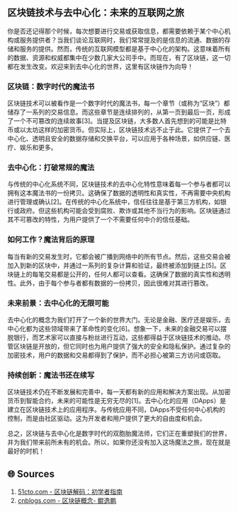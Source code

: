 ## 区块链技术与去中心化：未来的互联网之旅

你是否还记得那个时候，每次想要进行交易或获取信息，都需要依赖于某个中心机构或服务提供者？当我们谈论互联网时，我们常常提及的是信息的流通、数据的存储和服务的提供。然而，传统的互联网模型都是基于中心化的架构。这意味着所有的数据、资源和权威都集中在少数几家大公司手中。而现在，有了区块链，这一切都在发生改变。欢迎来到去中心化的世界，这里有区块链作为向导！

### 区块链：数字时代的魔法书

区块链技术可以被看作是一个数字时代的魔法书，每一个章节（或称为“区块”）都储存了一系列的交易信息。而这些章节是连续排列的，从第一页到最后一页，形成了一个不可篡改的连续故事[3]。当提及区块链，大多数人首先想到的可能是比特币或以太坊这样的加密货币。但实际上，区块链技术远不止于此。它提供了一个去中心化、透明且安全的数据存储和交换平台，可以应用于各种场景，如供应链、医疗、娱乐和更多。

### 去中心化：打破常规的魔法

与传统的中心化系统不同，区块链技术的去中心化特性意味着每一个参与者都可以拥有这本魔法书的一份拷贝。这确保了数据的透明性和真实性，不再需要中央机构进行管理或确认[2]。在传统的中心化系统中，信任往往是基于第三方机构，如银行或政府。但这些机构可能会受到腐败、欺诈或其他不当行为的影响。区块链通过其不可篡改的特性，为用户提供了一个不需要任何中介的信任基础。

### 如何工作？魔法背后的原理

每当有新的交易发生时，它都会被广播到网络中的所有节点。然后，这些交易会被加入到新的区块中，并通过一系列的复杂计算和验证，最终被添加到链上[5]。区块链上的每笔交易都是公开的，任何人都可以查看。这确保了数据的真实性和透明性。此外，由于每个参与者都有数据的一份拷贝，因此很难对其进行篡改。

### 未来前景：去中心化的无限可能

去中心化的概念为我们打开了一个新的世界大门。无论是金融、医疗还是娱乐，去中心化都为这些领域带来了革命性的变化[6]。想象一下，未来的金融交易可以摆脱银行，而艺术家可以直接与粉丝进行互动，这些都得益于区块链技术的推动。尽管区块链是开放的，但它同时也为用户提供了强大的安全和隐私保护。通过复杂的加密技术，用户的数据和交易都得到了保护，而不必担心被第三方访问或窃取。

### 持续创新：魔法书还在续写

区块链技术仍在不断发展和完善中，每一天都有新的应用和解决方案出现。从加密货币到智能合约，未来的可能性是无穷无尽的[1]。去中心化的应用（DApps）是建立在区块链技术上的应用程序。与传统应用不同，DApps不受任何中心机构的控制，而是由社区驱动。这为开发者和用户提供了更大的自由度和机会。

总之，区块链与去中心化是数字时代的双胞胎魔法师，它们正在重塑我们的世界，并为我们带来前所未有的机会。所以，如果你还没有加入这场魔法之旅，现在就是最好的时机！

## 🌐 Sources
1. [51cto.com - 区块链解码：初学者指南](https://www.51cto.com/article/746163.html)
2. [cnblogs.com - 区块链概念- 鲲逸鹏](https://www.cnblogs.com/dotnetcrazy/p/9119003.html)
